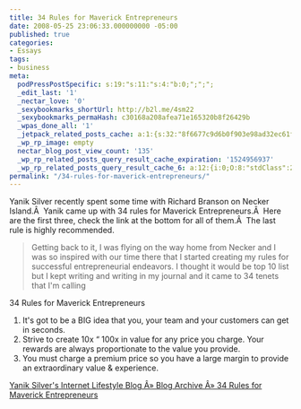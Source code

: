 ```yaml
---
title: 34 Rules for Maverick Entrepreneurs
date: 2008-05-25 23:06:33.000000000 -05:00
published: true
categories:
- Essays
tags:
- business
meta:
  podPressPostSpecific: s:19:"s:11:"s:4:"b:0;";";";
  _edit_last: '1'
  _nectar_love: '0'
  _sexybookmarks_shortUrl: http://b2l.me/4sm22
  _sexybookmarks_permaHash: c30168a208afea71e165320b8f26429b
  _wpas_done_all: '1'
  _jetpack_related_posts_cache: a:1:{s:32:"8f6677c9d6b0f903e98ad32ec61f8deb";a:2:{s:7:"expires";i:1480149036;s:7:"payload";a:3:{i:0;a:1:{s:2:"id";i:315;}i:1;a:1:{s:2:"id";i:3234;}i:2;a:1:{s:2:"id";i:1117;}}}}
  _wp_rp_image: empty
  nectar_blog_post_view_count: '135'
  _wp_rp_related_posts_query_result_cache_expiration: '1524956937'
  _wp_rp_related_posts_query_result_cache_6: a:12:{i:0;O:8:"stdClass":2:{s:7:"post_id";s:4:"1199";s:5:"score";s:17:"53.64364392554546";}i:1;O:8:"stdClass":2:{s:7:"post_id";s:4:"4550";s:5:"score";s:17:"45.46186138751844";}i:2;O:8:"stdClass":2:{s:7:"post_id";s:4:"1363";s:5:"score";s:17:"44.90125745723526";}i:3;O:8:"stdClass":2:{s:7:"post_id";s:3:"326";s:5:"score";s:17:"44.90125745723526";}i:4;O:8:"stdClass":2:{s:7:"post_id";s:3:"872";s:5:"score";s:17:"44.53661434362221";}i:5;O:8:"stdClass":2:{s:7:"post_id";s:3:"710";s:5:"score";s:17:"44.53661434362221";}i:6;O:8:"stdClass":2:{s:7:"post_id";s:4:"1513";s:5:"score";s:17:"43.77568673180275";}i:7;O:8:"stdClass":2:{s:7:"post_id";s:3:"664";s:5:"score";s:17:"43.77568673180275";}i:8;O:8:"stdClass":2:{s:7:"post_id";s:4:"1321";s:5:"score";s:18:"39.367222102868574";}i:9;O:8:"stdClass":2:{s:7:"post_id";s:4:"1229";s:5:"score";s:18:"39.367222102868574";}i:10;O:8:"stdClass":2:{s:7:"post_id";s:4:"1192";s:5:"score";s:18:"39.367222102868574";}i:11;O:8:"stdClass":2:{s:7:"post_id";s:4:"1027";s:5:"score";s:18:"39.367222102868574";}}
permalink: "/34-rules-for-maverick-entrepreneurs/"
---
```

<img class="alignright alignnone size-medium wp-image-56" style="float: right;" title="Richard Branson" src="{{ site.baseurl }}/posts/2008/05/richardbranson.jpg" alt="" />Yanik Silver recently spent some time with Richard Branson on Necker Island.Â  Yanik came up with 34 rules for Maverick Entrepreneurs.Â  Here are the first three, check the link at the bottom for all of them.Â  The last rule is highly recommended.
>Getting back to it, I was flying on the way home from Necker and I was so inspired with our time there that I started creating my rules for successful entrepreneurial endeavors. I thought it would be top 10 list but I kept writing and writing in my journal and it came to 34 tenets that I'm calling

34 Rules for Maverick Entrepreneurs

1. It's got to be a BIG idea that you, your team and your customers can get in seconds.<br />
2. Strive to create 10x  “ 100x in value for any price you charge. Your rewards are always proportionate to the value you provide.<br />
3. You must charge a premium price so you have a large margin to provide an extraordinary value &amp; experience.</blockquote>
<p><a href="http://www.internetlifestyle.com/blog/?p=341" rel="nofollow">Yanik Silver's Internet Lifestyle Blog Â» Blog Archive Â» 34 Rules for Maverick Entrepreneurs</a></p>

